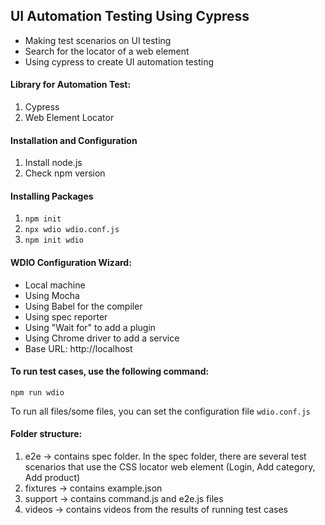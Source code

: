## UI Automation Testing Using Cypress
- Making test scenarios on UI testing
- Search for the locator of a web element
- Using cypress to create UI automation testing


#### Library for Automation Test:
1. Cypress
2. Web Element Locator

#### Installation and Configuration
1. Install node.js
2. Check npm version

#### Installing Packages
1. `npm init`
2. `npx wdio wdio.conf.js`
3. `npm init wdio`

#### WDIO Configuration Wizard:
- Local machine
- Using Mocha
- Using Babel for the compiler
- Using spec reporter
- Using "Wait for" to add a plugin
- Using Chrome driver to add a service
- Base URL: http://localhost

#### To run test cases, use the following command:
`npm run wdio`

To run all files/some files, you can set the configuration file `wdio.conf.js`

#### Folder structure:
1. e2e -> contains spec folder. In the spec folder, there are several test scenarios that use the CSS locator web element (Login, Add category, Add product)
2. fixtures -> contains example.json
3. support -> contains command.js and e2e.js files
4. videos -> contains videos from the results of running test cases
